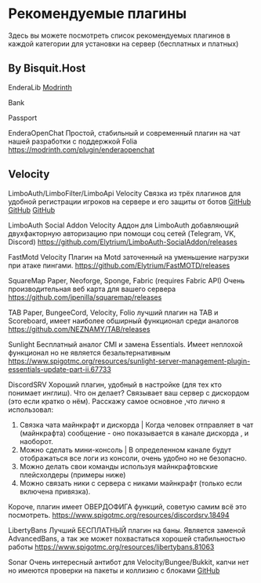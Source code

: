 # Рекомендуемые плагины

Здесь вы можете посмотреть список рекомендуемых плагинов в каждой категории для установки на сервер (бесплатных и платных)

## By Bisquit.Host
EnderaLib
[Modrinth](https://modrinth.com/plugin/enderalib)

Bank

Passport

EnderaOpenChat
Простой, стабильный и современный плагин на чат нашей разработки с поддержкой Folia	https://modrinth.com/plugin/enderaopenchat

## Velocity
LimboAuth/LimboFilter/LimboApi
Velocity
Связка из трёх плагинов для удобной регистрации игроков на сервере и его защиты от ботов
[GitHub](https://github.com/Elytrium/LimboAuth/releases)
[GitHub](https://github.com/Elytrium/LimboFilter/releases)
[GitHub](https://github.com/Elytrium/LimboAPI/releases)

LimboAuth Social Addon
Velocity
Аддон для LimboAuth добавляющий двухфакторную авторизацию при помощи соц сетей (Telegram, VK, Discord)	https://github.com/Elytrium/LimboAuth-SocialAddon/releases

FastMotd
Velocity
Плагин на Motd заточенный на уменьшение нагрузки при атаке пингами.	https://github.com/Elytrium/FastMOTD/releases


SquareMap
Paper, Neoforge, Sponge, Fabric (requires Fabric API)
Очень производительная веб карта для вашего сервера	https://github.com/jpenilla/squaremap/releases

TAB
Paper, BungeeCord, Velocity, Folio
лучший плагин на TAB и Scoreboard, имеет наиболее обширный функционал среди аналогов	https://github.com/NEZNAMY/TAB/releases

Sunlight
Бесплатный аналог CMI и замена Essentials. Имеет неплохой функционал но не является безальтернативным	https://www.spigotmc.org/resources/sunlight-server-management-plugin-essentials-update-part-ii.67733

DiscordSRV		Хороший плагин, удобный в настройке (для тех кто понимает инглиш). Что он делает? Связывает ваш сервер с дискордом (это если кратко о нём). Расскажу самое основное ,что лично я использовал:
1. Связка чата майнкрафт и дискорда | Когда человек отправляет в чат (майнкрафта) сообщение - оно показывается в канале дискорда , и наоборот. 
2. Можно сделать мини-консоль | В определенном канале будут отображаться все логи из консоли, очень удобно но не безопасно.
3. Можно делать свои команды используя майнкрафтовские плейсхолдеры (примеры ниже)
4. Можно связать ники с сервера с никами майнкрафт (только если включена привязка).
 
Короче, плагин имеет ОВЕРДОФИГА функций, советую самим всё это посмотреть.	https://www.spigotmc.org/resources/discordsrv.18494


LibertyBans		Лучший БЕСПЛАТНЫЙ плагин на баны. Является заменой AdvancedBans, а так же может похвастаться хорошей стабильностью работы	https://www.spigotmc.org/resources/libertybans.81063


Sonar
Очень интересный антибот для Velocity/Bungee/Bukkit, капчи нет но имеются проверки на пакеты и коллизию с блоками
[GitHub](https://github.com/jonesdevelopment/sonar)
